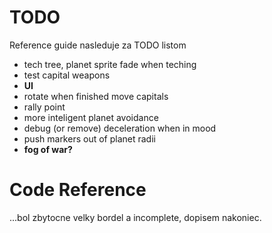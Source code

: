 # TODO

Reference guide nasleduje za TODO listom  

* tech tree, planet sprite fade when teching
* test capital weapons
* **UI**
* rotate when finished move capitals
* rally point
* more inteligent planet avoidance
* debug (or remove) deceleration when in mood
* push markers out of planet radii
* **fog of war?**

# Code Reference

...bol zbytocne velky bordel a incomplete, dopisem nakoniec.